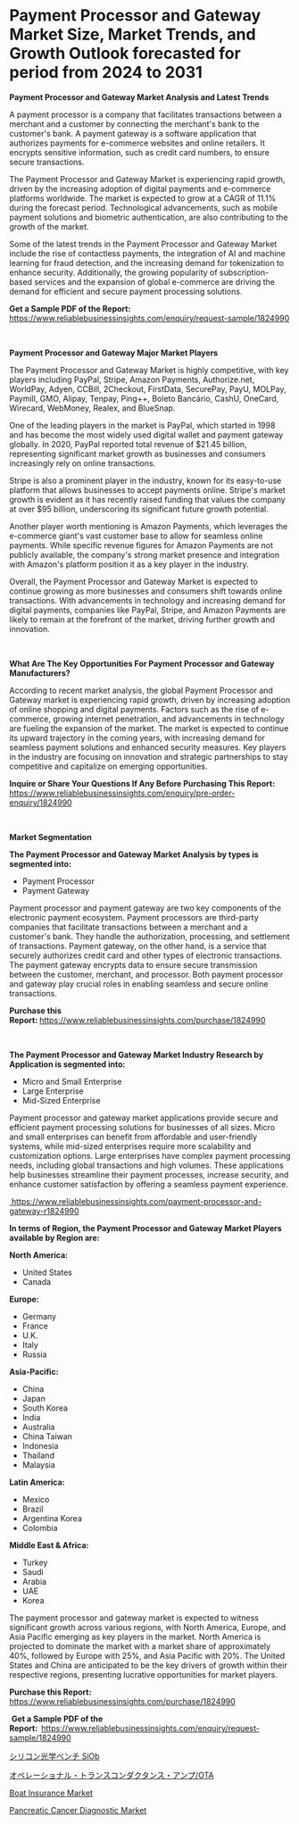 <p><h1>Payment Processor and Gateway Market Size, Market Trends, and Growth Outlook forecasted for period from 2024 to 2031</h1></p><p><strong>Payment Processor and Gateway Market Analysis and Latest Trends</strong></p>
<p><p>A payment processor is a company that facilitates transactions between a merchant and a customer by connecting the merchant's bank to the customer's bank. A payment gateway is a software application that authorizes payments for e-commerce websites and online retailers. It encrypts sensitive information, such as credit card numbers, to ensure secure transactions.</p><p>The Payment Processor and Gateway Market is experiencing rapid growth, driven by the increasing adoption of digital payments and e-commerce platforms worldwide. The market is expected to grow at a CAGR of 11.1% during the forecast period. Technological advancements, such as mobile payment solutions and biometric authentication, are also contributing to the growth of the market.</p><p>Some of the latest trends in the Payment Processor and Gateway Market include the rise of contactless payments, the integration of AI and machine learning for fraud detection, and the increasing demand for tokenization to enhance security. Additionally, the growing popularity of subscription-based services and the expansion of global e-commerce are driving the demand for efficient and secure payment processing solutions.</p></p>
<p><strong>Get a Sample PDF of the Report:&nbsp;</strong> <a href="https://www.reliablebusinessinsights.com/enquiry/request-sample/1824990">https://www.reliablebusinessinsights.com/enquiry/request-sample/1824990</a></p>
<p>&nbsp;</p>
<p><strong>Payment Processor and Gateway Major Market Players</strong></p>
<p><p>The Payment Processor and Gateway Market is highly competitive, with key players including PayPal, Stripe, Amazon Payments, Authorize.net, WorldPay, Adyen, CCBill, 2Checkout, FirstData, SecurePay, PayU, MOLPay, Paymill, GMO, Alipay, Tenpay, Ping++, Boleto Bancário, CashU, OneCard, Wirecard, WebMoney, Realex, and BlueSnap.</p><p>One of the leading players in the market is PayPal, which started in 1998 and has become the most widely used digital wallet and payment gateway globally. In 2020, PayPal reported total revenue of $21.45 billion, representing significant market growth as businesses and consumers increasingly rely on online transactions.</p><p>Stripe is also a prominent player in the industry, known for its easy-to-use platform that allows businesses to accept payments online. Stripe's market growth is evident as it has recently raised funding that values the company at over $95 billion, underscoring its significant future growth potential.</p><p>Another player worth mentioning is Amazon Payments, which leverages the e-commerce giant's vast customer base to allow for seamless online payments. While specific revenue figures for Amazon Payments are not publicly available, the company's strong market presence and integration with Amazon's platform position it as a key player in the industry.</p><p>Overall, the Payment Processor and Gateway Market is expected to continue growing as more businesses and consumers shift towards online transactions. With advancements in technology and increasing demand for digital payments, companies like PayPal, Stripe, and Amazon Payments are likely to remain at the forefront of the market, driving further growth and innovation.</p></p>
<p>&nbsp;</p>
<p><strong>What Are The Key Opportunities For Payment Processor and Gateway Manufacturers?</strong></p>
<p><p>According to recent market analysis, the global Payment Processor and Gateway market is experiencing rapid growth, driven by increasing adoption of online shopping and digital payments. Factors such as the rise of e-commerce, growing internet penetration, and advancements in technology are fueling the expansion of the market. The market is expected to continue its upward trajectory in the coming years, with increasing demand for seamless payment solutions and enhanced security measures. Key players in the industry are focusing on innovation and strategic partnerships to stay competitive and capitalize on emerging opportunities.</p></p>
<p><strong>Inquire or Share Your Questions If Any Before Purchasing This Report:</strong> <a href="https://www.reliablebusinessinsights.com/enquiry/pre-order-enquiry/1824990">https://www.reliablebusinessinsights.com/enquiry/pre-order-enquiry/1824990</a></p>
<p>&nbsp;</p>
<p><strong>Market Segmentation</strong></p>
<p><strong>The Payment Processor and Gateway Market Analysis by types is segmented into:</strong></p>
<p><ul><li>Payment Processor</li><li>Payment Gateway</li></ul></p>
<p><p>Payment processor and payment gateway are two key components of the electronic payment ecosystem. Payment processors are third-party companies that facilitate transactions between a merchant and a customer's bank. They handle the authorization, processing, and settlement of transactions. Payment gateway, on the other hand, is a service that securely authorizes credit card and other types of electronic transactions. The payment gateway encrypts data to ensure secure transmission between the customer, merchant, and processor. Both payment processor and gateway play crucial roles in enabling seamless and secure online transactions.</p></p>
<p><strong>Purchase this Report:&nbsp;</strong><a href="https://www.reliablebusinessinsights.com/purchase/1824990">https://www.reliablebusinessinsights.com/purchase/1824990</a></p>
<p>&nbsp;</p>
<p><strong>The Payment Processor and Gateway Market Industry Research by Application is segmented into:</strong></p>
<p><ul><li>Micro and Small Enterprise</li><li>Large Enterprise</li><li>Mid-Sized Enterprise</li></ul></p>
<p><p>Payment processor and gateway market applications provide secure and efficient payment processing solutions for businesses of all sizes. Micro and small enterprises can benefit from affordable and user-friendly systems, while mid-sized enterprises require more scalability and customization options. Large enterprises have complex payment processing needs, including global transactions and high volumes. These applications help businesses streamline their payment processes, increase security, and enhance customer satisfaction by offering a seamless payment experience.</p></p>
<p><a href="https://www.reliablebusinessinsights.com/payment-processor-and-gateway-r1824990">&nbsp;https://www.reliablebusinessinsights.com/payment-processor-and-gateway-r1824990</a></p>
<p><strong>In terms of Region, the Payment Processor and Gateway Market Players available by Region are:</strong></p>
<p>
    <p> <strong> North America: </strong>
        <ul>
            <li>United States</li>
            <li>Canada</li>
        </ul>
        </p> 
    <p> <strong> Europe: </strong>
        <ul>
            <li>Germany</li>
            <li>France</li>
            <li>U.K.</li>
            <li>Italy</li>
            <li>Russia</li>
        </ul>
        </p> 
    <p> <strong> Asia-Pacific: </strong>
        <ul>
            <li>China</li>
            <li>Japan</li>
            <li>South Korea</li>
            <li>India</li>
            <li>Australia</li>
            <li>China Taiwan</li>
            <li>Indonesia</li>
            <li>Thailand</li>
            <li>Malaysia</li>
        </ul>
        </p> 
    <p> <strong> Latin America: </strong>
        <ul>
            <li>Mexico</li>
            <li>Brazil</li>
            <li>Argentina Korea</li>
            <li>Colombia</li>
        </ul>
        </p> 
    <p> <strong> Middle East & Africa: </strong>
        <ul>
            <li>Turkey</li>
            <li>Saudi</li>
            <li>Arabia</li>
            <li>UAE</li>
            <li>Korea</li>
        </ul>
    </p>
    </p>
<p><p>The payment processor and gateway market is expected to witness significant growth across various regions, with North America, Europe, and Asia Pacific emerging as key players in the market. North America is projected to dominate the market with a market share of approximately 40%, followed by Europe with 25%, and Asia Pacific with 20%. The United States and China are anticipated to be the key drivers of growth within their respective regions, presenting lucrative opportunities for market players.</p></p>
<p><strong>Purchase this Report: </strong><a href="https://www.reliablebusinessinsights.com/purchase/1824990">https://www.reliablebusinessinsights.com/purchase/1824990</a></p>
<p>&nbsp;<strong>Get a Sample PDF of the Report:&nbsp;&nbsp;</strong><a href="https://www.reliablebusinessinsights.com/enquiry/request-sample/1824990">https://www.reliablebusinessinsights.com/enquiry/request-sample/1824990</a></p>
<p><strong></strong></p>
<p><p><a href="https://github.com/ReyesKohler20231/Market-Research-Report-List-2/blob/main/8133846180206.md">シリコン光学ベンチ SiOb</a></p><p><a href="https://github.com/adcxff01450218/Market-Research-Report-List-3/blob/main/9783550180205.md">オペレーショナル・トランスコンダクタンス・アンプ/OTA</a></p><p><a href="https://github.com/AlysaLedner2023/Market-Research-Report-List-2/blob/main/boat-insurance-market.md">Boat Insurance Market</a></p><p><a href="https://github.com/Sherrillcrooksxa8i18ucf2m/Market-Research-Report-List-3/blob/main/pancreatic-cancer-diagnostic-market.md">Pancreatic Cancer Diagnostic Market</a></p></p>